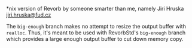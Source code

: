 *nix version of Revorb by someone smarter than me, namely Jiri Hruska <jiri.hruska@fud.cz>

The `big-enough` branch makes no attempt to resize the output buffer with `realloc`. Thus, it's meant to be used with RevorbStd's `big-enough` branch which provides a large enough output buffer to cut down memory copy.
